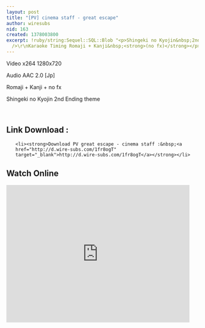 ```yaml
---
layout: post
title: "[PV] cinema staff - great escape"
author: wiresubs
nid: 163
created: 1378003800
excerpt: !ruby/string:Sequel::SQL::Blob "<p>Shingeki no Kyojin&nbsp;2nd Ending theme<br
  />\r\nKaraoke Timing Romaji + Kanji&nbsp;<strong>(no fx)</strong></p>\r\n"
---
```

<p class="rtecenter">Video x264 1280x720<br />
Audio AAC 2.0 [Jp]<br />
Romaji + Kanji + no fx<br />
Shingeki no Kyojin 2nd Ending&nbsp;theme</p>

<p class="rtecenter">&nbsp;</p>

<h2>Link Download :&nbsp;</h2>

<ul>
	<li><strong>Download PV great escape - cinema staff :&nbsp;<a href="http://d.wire-subs.com/1fr8ogT" target="_blank">http://d.wire-subs.com/1fr8ogT</a></strong></li>
</ul>

<h2><strong>​</strong>Watch Online</h2>

<p><iframe frameborder="0" height="360" src="https://www.facebook.com/video/embed?video_id=4602597801345" width="480"></iframe></p>
